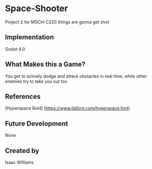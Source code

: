 # Space-Shooter
Project 2 for MSCH-C220
things are gonna get shot

## Implementation
Godot 4.0

## What Makes this a Game?
You get to actively dodge and attack obstacles in real time, while other enemies try to take you out too

## References
[Hyperspace Bold] (https://www.dafont.com/hyperspace.font)

## Future Development
None

## Created by
Isaac Williams
